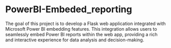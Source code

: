 # PowerBI-Embeded_reporting
The goal of this project is to develop a Flask web application integrated with Microsoft Power BI embedding features. This integration allows users to seamlessly embed Power BI reports within the web app, providing a rich and interactive experience for data analysis and decision-making.
